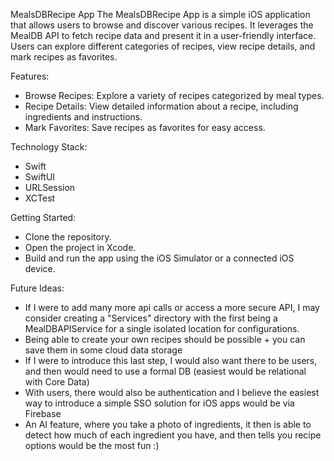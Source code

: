 MealsDBRecipe App
The MealsDBRecipe App is a simple iOS application that allows users to browse and discover various recipes. It leverages the MealDB API to fetch recipe data and present it in a user-friendly interface. Users can explore different categories of recipes, view recipe details, and mark recipes as favorites. 

Features:
 - Browse Recipes: Explore a variety of recipes categorized by meal types.
 - Recipe Details: View detailed information about a recipe, including ingredients and instructions.
 - Mark Favorites: Save recipes as favorites for easy access.

Technology Stack:
- Swift
- SwiftUI
- URLSession
- XCTest

Getting Started: 
- Clone the repository.
- Open the project in Xcode.
- Build and run the app using the iOS Simulator or a connected iOS device.

Future Ideas:
- If I were to add many more api calls or access a more secure API, I may consider creating a "Services" directory with the first being a MealDBAPIService for a single isolated location for configurations.
- Being able to create your own recipes should be possible + you can save them in some cloud data storage
- If I were to introduce this last step, I would also want there to be users, and then would need to use a formal DB (easiest would be relational with Core Data)
- With users, there would also be authentication and I believe the easiest way to introduce a simple SSO solution for iOS apps would be via Firebase
- An AI feature, where you take a photo of ingredients, it then is able to detect how much of each ingredient you have, and then tells you recipe options would be the most fun :) 
